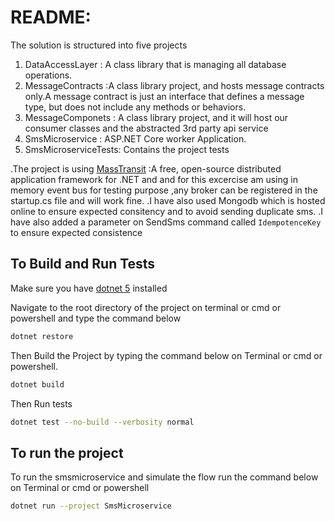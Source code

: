 
# README:
The solution is structured into five projects
1. DataAccessLayer :  A class library that is managing all database operations.
2. MessageContracts :A class library project, and hosts message contracts only.A message contract is just an interface that defines a message type, but does not include any methods or behaviors.
3. MessageComponets : A class library project, and it will host our consumer classes and the abstracted 3rd party api service
4. SmsMicroservice :  ASP.NET Core worker Application.
5. SmsMicroserviceTests: Contains the project tests

.The project is using [MassTransit](https://masstransit-project.com/) :A free, open-source distributed application framework for .NET and and for this excercise am using in memory event bus for testing purpose ,any broker can be registered in the startup.cs file and will work fine.
.I have also used Mongodb which is hosted online to ensure expected consitency  and to avoid sending duplicate sms.
.I have  also added a parameter on SendSms command called ```IdempotenceKey``` to ensure expected consistence


## To Build and Run Tests
Make sure you have [dotnet 5](https://dotnet.microsoft.com/download) installed

Navigate to the root directory of the project on terminal or cmd or powershell and type the command below

```sh
dotnet restore
```

Then Build the Project by typing the command below  on Terminal or cmd or powershell.

```sh
dotnet build
```
Then Run tests
```sh
dotnet test --no-build --verbosity normal
```
## To run the project

To run the smsmicroservice and simulate the flow  run the  command below on Terminal or cmd or powershell
```sh
dotnet run --project SmsMicroservice
